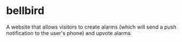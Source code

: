 # bellbird
A website that allows visitors to create alarms (which will send a push notification to the user's phone) and upvote alarms
